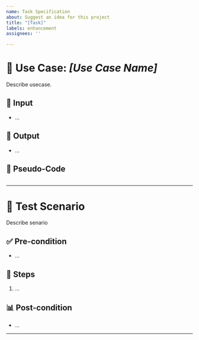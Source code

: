 ```yaml
---
name: Task Specification
about: Suggest an idea for this project
title: "[Task]"
labels: enhancement
assignees: ''

---
```


# 📌 Use Case: *[Use Case Name]*    
Describe usecase.
## 🔎 Input  
- ...  
## 🎯 Output  
- ... 
## 📝 Pseudo-Code  
```java
```  
---  
# 🧪 Test Scenario  
Describe senario
## ✅ Pre-condition  
- ... 
## 🔄 Steps  
1. ...
## 📊 Post-condition  
- ...
---
